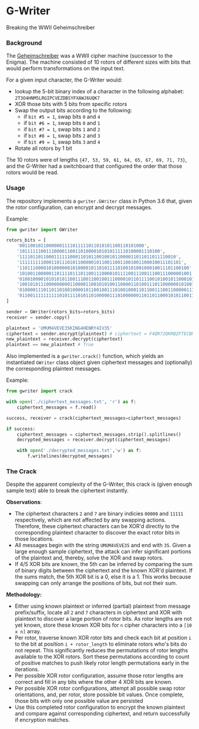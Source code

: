 # G-Writer
Breaking the WWII Geheimschreiber

### Background

The [Geheimschreiber](https://en.wikipedia.org/wiki/Siemens_and_Halske_T52) was a WWII cipher machine (successor to the Enigma). The machine consisted of 10 rotors of different sizes with bits that would perform transformations on the input text.

For a given input character, the G-Writer would:
- lookup the 5-bit binary index of a character in the following alphabet:
`2T3O4HNM5LRGIPCVEZDBSYFXAWJ6UQK7`
- XOR those bits with 5 bits from specific rotors
- Swap the output bits according to the following:
  - if `bit #5 = 1`, swap bits `0` and `4`
  - if `bit #6 = 1`, swap bits `0` and `1`
  - if `bit #7 = 1`, swap bits `1` and `2`
  - if `bit #8 = 1`, swap bits `2` and `3`
  - if `bit #9 = 1`, swap bits `3` and `4`
- Rotate all rotors by 1 bit

The 10 rotors were of lengths `{47, 53, 59, 61, 64, 65, 67, 69, 71, 73}`, and the G-Writer had a switchboard that configured the order that those rotors would be read.


### Usage

The repository implements a `gwriter.GWriter` class in Python 3.6 that, given the rotor configuration, can encrypt and decrypt messages.

Example:
```python
from gwriter import GWriter

rotors_bits = [
    '00110010110000001111011111011010101100110101000',
    '10111111001110000110011010000101010111110100001110100',
    '11110110110001111110001101011001001011000011011011011110010',
    '1111111110001101110101100000101100110011001001100010011101101',
    '1101110000101000000101000010110101111010010100100010011101100100',
    '10100110000011011110111011001110000101111001110011100111000001001',
    '0100100001010101011001110011001001110000101101111001010010110001011',
    '100101011100000000011000011001010100110000110100111011000000101001111',
    '01000011101101101001000010110010011101001000110110011100110000011110001',
    '0110011111111110101111010110100000111010000001101101100010101100110001010',
]

sender = GWriter(rotors_bits=rotors_bits)
receiver = sender.copy()

plaintext = 'UMUM4VEVE35KING4HENRY4IV35'
ciphertext = sender.encrypt(plaintext) # ciphertext = F4QR72QKRBZFTECBNMTYI6T2XF
new_plaintext = receiver.decrypt(ciphertext)
plaintext == new_plaintext # True
```

Also implemented is a `gwriter.crack()` function, which yields an instantiated `GWriter` class object given ciphertext messages and (optionally) the corresponding plaintext messages.

Example:

```python
from gwriter import crack

with open('./ciphertext_messages.txt', 'r') as f:
    ciphertext_messages = f.read()

success, receiver = crack(ciphertext_messages=ciphertext_messages)

if success:  
    ciphertext_messages = ciphertext_messages.strip().splitlines()
    decrypted_messages = receiver.decrypt(ciphertext_messages)

    with open('./decrypted_messages.txt','w') as f:
        f.writelines(decrypted_messages)
```

### The Crack

Despite the apparent complexity of the G-Writer, this crack is (given enough sample text) able to break the ciphertext instantly.

**Observations**:

- The ciphertext characters `2` and `7` are binary indicies `00000` and `11111` respectively, which are not affected by any swapping actions.  Therefore, these ciphertext characters can be XOR'd directly to the corresponding plaintext character to discover the exact rotor bits in those locations.
- All messages begin with the string `UMUM4VEVE35` and end with `35`. Given a large enough sample ciphertext, the attack can infer significant portions of the plaintext and, thereby, solve the XOR and swap rotors.
- If 4/5 XOR bits are known, the 5th can be inferred by comparing the sum of binary digits between the ciphertext and the known XOR'd plaintext.  If the sums match, the 5th XOR bit is a 0, else it is a 1. This works because swapping can only arrange the positions of bits, but not their sum.

**Methodology:**

- Either using known plaintext or inferred (partial) plaintext from message prefix/suffix, locate all `2` and `7` characters in ciphertext and XOR with plaintext to discover a large portion of rotor bits.  As rotor lengths are not yet known, store these known XOR bits for `n` cipher characters into a `[10 x n]` array.
- Per rotor, traverse known XOR rotor bits and check each bit at position `i` to the bit at position `i + rotor_length` to eliminate rotors who's bits do not repeat. This significantly reduces the permutations of rotor lengths available to the XOR rotors. Sort these permutations according to count of positive matches to push likely rotor length permutations early in the iterations.
- Per possible XOR rotor configuration, assume those rotor lengths are correct and fill in any bits where the other 4 XOR bits are known.
- Per possible XOR rotor configurations, attempt all possible swap rotor orientations, and, per rotor, store possible bit values. Once complete, those bits with only one possible value are persisted
- Use this completed rotor configuration to encrypt the known plaintext and compare against corresponding ciphertext, and return successfully if encryption matches.
